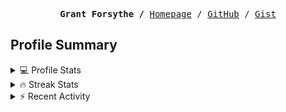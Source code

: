<p><pre align="center"><strong>Grant Forsythe /</strong> <a href="https://www.grantwforsythe.com/">Homepage</a> / <a href="https://github.com/grantwforsythe">GitHub</a> / <a href="https://gist.github.com/grantwforsythe">Gist</a></pre></p>
 
<h2 align="left">Profile Summary</h2>
<details>
    <summary>💻 Profile Stats</summary>
    <div align="center">
        <img alt="GitHub stats" src="https://github-readme-stats.vercel.app/api?username=grantwforsythe&count_private=true&show_icons=true&hide=stars&border_radius=7&include_all_commits=true&hide_rank=true&custom_title=Grant%27s%20GitHub%20Stats">
        <img alt="Top languages" src="https://github-readme-stats.vercel.app/api/top-langs/?username=grantwforsythe&hide=jupyter+notebook,vim+script&layout=compact&langs_count=6">
    </div>
    <p style="font-size: 11px;" align="center">
        <strong>Note:</strong> Top languages is only a metric of the languages my public code consists of and doesn't reflect experience or skill level.
    </p>
</details>

<details>
    <summary>🔥 Streak Stats</summary>
        <div align="center">
            <img alt="Streak stats" src="https://github-readme-streak-stats.herokuapp.com/?user=grantwforsythe">
        </div>
</details>

 <details>
    <summary>⚡ Recent Activity</summary>
    
  <!--START_SECTION:activity-->
1. 🗣 Commented on [#933](https://github.com/commitizen/cz-cli/issues/933#issuecomment-1868005431) in [commitizen/cz-cli](https://github.com/commitizen/cz-cli)
2. 🗣 Commented on [#3372](https://github.com/javascript-tutorial/en.javascript.info/pull/3372#issuecomment-1856132469) in [javascript-tutorial/en.javascript.info](https://github.com/javascript-tutorial/en.javascript.info)
3. 💪 Opened PR [#7](https://github.com/prismaui/prismaui/pull/7) in [prismaui/prismaui](https://github.com/prismaui/prismaui)
4. ❗ Opened issue [#6](https://github.com/prismaui/prismaui/issues/6) in [prismaui/prismaui](https://github.com/prismaui/prismaui)
5. 🗣 Commented on [#3362](https://github.com/ionic-team/stencil/issues/3362#issuecomment-1850951288) in [ionic-team/stencil](https://github.com/ionic-team/stencil)
  <!--END_SECTION:activity-->
    
 </details>
